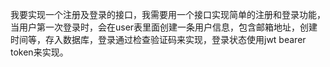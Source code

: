 我要实现一个注册及登录的接口，我需要用一个接口实现简单的注册和登录功能，当用户第一次登录时，会在user表里面创建一条用户信息，包含邮箱地址，创建时间等，存入数据库，登录通过检查验证码来实现，登录状态使用jwt bearer token来实现。